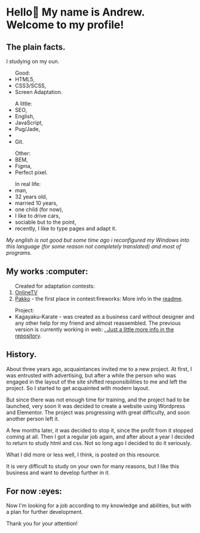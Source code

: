 <h1>Hello👋 My name is Andrew. Welcome to my profile!</h1>
<h2>The plain facts.</h2>
<p>I studying on my oun.</p>
<ul>
    Good:
    <li>HTML5,</li>
    <li>CSS3/SCSS,</li>
    <li>Screen Adaptation.</li>
</ul>
<ul>
    A little:
    <li>SEO,</li>
    <li>English,</li>
    <li>JavaScript,</li>
    <li>Pug/Jade,<li>
    <li>Git.</li>
</ul>
<ul>
    Other:
    <li>BEM,</li>
    <li>Figma,</li>
    <li>Perfect pixel.</li>
</ul>
<ul>
    In real life:
    <li>man,</li>
    <li>32 years old,</li>
    <li>married 10 years,</li>
    <li>one child (for now),</li>
    <li>I like to drive cars,</li>
    <li>sociable but to the point,</li>
    <li>recently, I like to type pages and adapt it.</li>
</ul>
<p><i>My english is not good but some time ago i reconfigured my Windows into this language (for some reason not completely translated) and most of programs.</i></p>

<h2>My works :computer:</h2>
<ol>
    Created for adaptation contests:
    <li><a href="https://htmlpreview.github.io/?https://github.com/Anodoree/OnlineTV/blob/main/src/index.html">OnlineTV</a></li>
    <li><a href="https://anodoree.github.io/Pakko/">Pakko</a> - the first place in contest:fireworks: More info in the <a href="https://github.com/Anodoree/Pakko">readme</a>.</li>
</ol>
<ul>
    Project:
    <li><a herf="https://anodoree.github.io/Kagayaku-Karate/">Kagayaku-Karate</a> - was created as a business card without designer and any other help for my friend and almost reassembled. The previous version is currently working in web: <a href="https://kagayaku-karate.com/" target="_blank" rel="noopener">. Just a little more info in the <a href="https://github.com/Anodoree/Kagayaku-Karate">repository</a>.</li>
</ul>

<h2>History.</h2>
<p>About three years ago, acquaintances invited me to a new project. At first, I was entrusted with advertising, but after a while the person who was engaged in the layout of the site shifted responsibilities to me and left the project. So I started to get acquainted with modern layout.</p>
<p>But since there was not enough time for training, and the project had to be launched, very soon it was decided to create a website using Wordpress and Elementor. The project was progressing with great difficulty, and soon another person left it.</p>
<p>A few months later, it was decided to stop it, since the profit from it stopped coming at all. Then I got a regular job again, and after about a year I decided to return to study html and css. Not so long ago I decided to do it seriously.</p>
<p>What I did more or less well, I think, is posted on this resource.</p>
<p>It is very difficult to study on your own for many reasons, but I like this business and want to develop further in it.</p>

<h2>For now :eyes:</h2>
<p>Now I'm looking for a job according to my knowledge and abilities, but with a plan for further development.</p>

<p>Thank you for your attention!</p>

<!--
**Anodoree/Anodoree** is a ✨ _special_ ✨ repository because its `README.md` (this file) appears on your GitHub profile.

Here are some ideas to get you started:

- 🔭 I’m currently working on ...
- 🌱 I’m currently learning ...
- 👯 I’m looking to collaborate on ...
- 🤔 I’m looking for help with ...
- 💬 Ask me about ...
- 📫 How to reach me: ...
- 😄 Pronouns: ...
- ⚡ Fun fact: ...
-->
